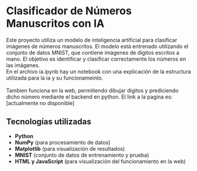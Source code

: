 # Clasificador de Números Manuscritos con IA

Este proyecto utiliza un modelo de inteligencia artificial para clasificar imágenes de números manuscritos. El modelo está entrenado utilizando el conjunto de datos MNIST, que contiene imágenes de dígitos escritos a mano. El objetivo es identificar y clasificar correctamente los números en las imágenes.\
En el archivo ia.ipynb hay un notebook con una explicación de la estructura utilizada para la ia y su funcionameinto.\
\
Tambien funciona en la web, permitiendo dibujar digitos y prediciendo dicho número mediante el backend en python. El link a la pagina es: [actualmente no disponible]
## Tecnologías utilizadas

- **Python**
- **NumPy** (para procesamiento de datos)
- **Matplotlib** (para visualización de resultados)
- **MNIST** (conjunto de datos de entrenamiento y prueba)
- **HTML y JavaScript** (para visualización del funcionamiento en la web)
